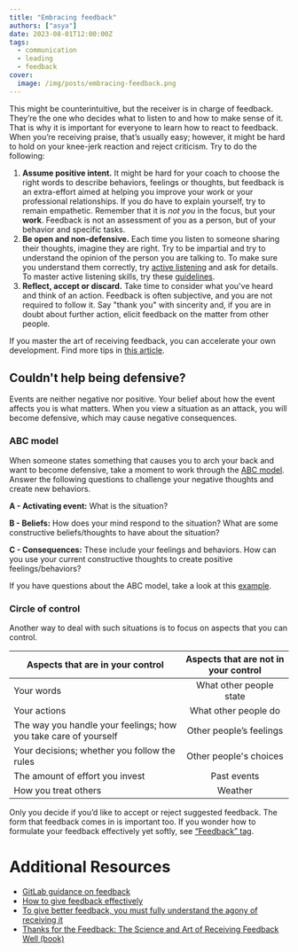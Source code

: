 ```yaml
---
title: "Embracing feedback"
authors: ["asya"]
date: 2023-08-01T12:00:00Z
tags:
  - communication
  - leading
  - feedback
cover:
  image: /img/posts/embracing-feedback.png
---
```


This might be counterintuitive, but the receiver is in charge of feedback. They’re the one who decides what to listen to and how to make sense of it. That is why it is important for everyone to learn how to react to feedback. When you’re receiving praise, that’s usually easy; however, it might be hard to hold on your knee-jerk reaction and reject criticism. Try to do the following:

1. **Assume positive intent.** It might be hard for your coach to choose the right words to describe behaviors, feelings or thoughts, but feedback is an extra-effort aimed at helping you improve your work or your professional relationships. If you do have to explain yourself, try to remain empathetic. Remember that it is _not you_ in the focus, but your **work**. Feedback is not an assessment of you as a person, but of your behavior and specific tasks.
2. **Be open and non-defensive.** Each time you listen to someone sharing their thoughts, imagine they are right. Try to be impartial and try to understand the opinion of the person you are talking to. To make sure you understand them correctly, try [active listening](https://ggia.berkeley.edu/practice/active_listening) and ask for details. To master active listening skills, try these [guidelines](/img/communication/active-listening.png).
3. **Reflect, accept or discard.** Take time to consider what you've heard and think of an action. Feedback is often subjective, and you are not required to follow it. Say "thank you" with sincerity and, if you are in doubt about further action, elicit feedback on the matter from other people.

If you master the art of receiving feedback, you can accelerate your own development. Find more tips in [this article](https://qz.com/work/1086444/).

## Couldn't help being defensive?

Events are neither negative nor positive. Your belief about how the event affects you is what matters. When you view a situation as an attack, you will become defensive, which may cause negative consequences.

### ABC model

When someone states something that causes you to arch your back and want to become defensive, take a moment to work through the [ABC model](/img/communication/abc-model.png). Answer the following questions to challenge your negative thoughts and create new behaviors.

**A - Activating event:** What is the situation?

**B - Beliefs:** How does your mind respond to the situation? What are some constructive beliefs/thoughts to have about the situation?

**C - Consequences:** These include your feelings and behaviors. How can you use your current constructive thoughts to create positive feelings/behaviors?

If you have questions about the ABC model, take a look at this [example](/img/communication/abc-example.png).

### Circle of control

Another way to deal with such situations is to focus on aspects that you can control.

| Aspects that are in your control                                | Aspects that are not in your control |
| --------------------------------------------------------------- | :----------------------------------: |
| Your words                                                      |       What other people state        |
| Your actions                                                    |         What other people do         |
| The way you handle your feelings; how you take care of yourself |       Other people’s feelings        |
| Your decisions; whether you follow the rules                    |        Other people's choices        |
| The amount of effort you invest                                 |             Past events              |
| How you treat others                                            |               Weather                |

Only you decide if you’d like to accept or reject suggested feedback. The form that feedback comes in is important too. If you wonder how to formulate your feedback effectively yet softly, see [“Feedback” tag](https://hygge.work/tags/feedback/).

# Additional Resources

- [GitLab guidance on feedback](https://about.gitlab.com/handbook/people-group/guidance-on-feedback/)
- [How to give feedback effectively](https://qz.com/work/1238966/how-to-give-feedback-more-effectively/)
- [To give better feedback, you must fully understand the agony of receiving it](https://qz.com/work/1086444/)
- [Thanks for the Feedback: The Science and Art of Receiving Feedback Well (book)](https://www.amazon.com/Thanks-Feedback-Science-Receiving-Well/dp/0143127136)
